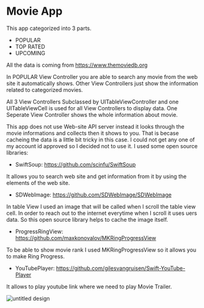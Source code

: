 # Movie App

This app categorized into 3 parts.
* POPULAR
* TOP RATED
* UPCOMING

All the data is coming from https://www.themoviedb.org

In POPULAR View Controller you are able to search any movie from the web site it automatically shows. Other View Controllers just show the information related to categorized movies.

All 3 View Controllers Subclassed by UITableViewController and one UITableViewCell is used for all View Controllers to display data.
One Seperate View Controller shows the whole information about movie.

This app does not use Web-site API server instead it looks through the movie informations and collects then it shows to you. That is becase cacheing the data is a little bit tricky in this case. I could not get any one of my account id approved so I decided not to use it.
I used some open source libraries:
- SwiftSoup:  https://github.com/scinfu/SwiftSoup

It allows you to search web site and get information from it by using the elements of the web site.
- SDWebImage: https://github.com/SDWebImage/SDWebImage

In table View I used an image that will be called when I scroll the table view cell. In order to reach out to the internet everytime when I scroll it uses uers data. So this open source library helps to cache the image itself.

- ProgressRingView: https://github.com/maxkonovalov/MKRingProgressView

To be able to show movie rank I used MKRingProgressView so it allows you to make Ring Progress.

- YouTubePlayer: https://github.com/gilesvangruisen/Swift-YouTube-Player

It allows to play youtube link where we need to play Movie Trailer.

![untitled design](https://user-images.githubusercontent.com/23249828/49878883-021a4800-fe6c-11e8-90b8-dd989fd3bdac.png)
